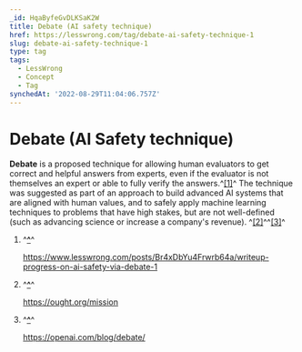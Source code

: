 ```yaml
---
_id: HqaByfeGvDLKSaK2W
title: Debate (AI safety technique)
href: https://lesswrong.com/tag/debate-ai-safety-technique-1
slug: debate-ai-safety-technique-1
type: tag
tags:
  - LessWrong
  - Concept
  - Tag
synchedAt: '2022-08-29T11:04:06.757Z'
---
```


# Debate (AI Safety technique)

**Debate** is a proposed technique for allowing human evaluators to get correct and helpful answers from experts, even if the evaluator is not themselves an expert or able to fully verify the answers.^[\[1\]](#fn7clr966emb9)^ The technique was suggested as part of an approach to build advanced AI systems that are aligned with human values, and to safely apply machine learning techniques to problems that have high stakes, but are not well-defined (such as advancing science or increase a company's revenue). ^[\[2\]](#fnvrcbanw2zz)^^[\[3\]](#fnnwfhnzy6a3e)^

1. ^**[^](#fnref7clr966emb9)**^

    <https://www.lesswrong.com/posts/Br4xDbYu4Frwrb64a/writeup-progress-on-ai-safety-via-debate-1>

2. ^**[^](#fnrefvrcbanw2zz)**^

    <https://ought.org/mission>

3. ^**[^](#fnrefnwfhnzy6a3e)**^

    <https://openai.com/blog/debate/>
